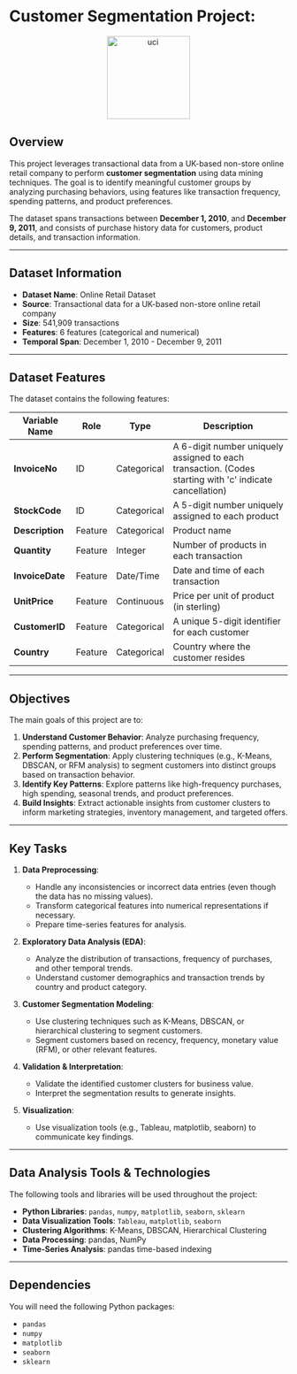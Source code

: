 # Customer Segmentation Project:

<p align="center">
  <img src="https://towardsdatascience.com/wp-content/uploads/2019/01/1z55Hi1HtLpdBhhPQbS9rZQ.gif" alt="uci" height="150">
</p>

## Overview
This project leverages transactional data from a UK-based non-store online retail company to perform **customer segmentation** using data mining techniques. The goal is to identify meaningful customer groups by analyzing purchasing behaviors, using features like transaction frequency, spending patterns, and product preferences.

The dataset spans transactions between **December 1, 2010**, and **December 9, 2011**, and consists of purchase history data for customers, product details, and transaction information.

---

## Dataset Information
- **Dataset Name**: Online Retail Dataset  
- **Source**: Transactional data for a UK-based non-store online retail company  
- **Size**: 541,909 transactions  
- **Features**: 6 features (categorical and numerical)  
- **Temporal Span**: December 1, 2010 - December 9, 2011  

---

## Dataset Features  

The dataset contains the following features:

| **Variable Name** | **Role**   | **Type**       | **Description**                                   |  
|--------------------|-------------|----------------|--------------------------------------------------|  
| **InvoiceNo**      | ID           | Categorical   | A 6-digit number uniquely assigned to each transaction. (Codes starting with 'c' indicate cancellation) |  
| **StockCode**      | ID           | Categorical   | A 5-digit number uniquely assigned to each product |  
| **Description**    | Feature      | Categorical   | Product name                                      |  
| **Quantity**       | Feature      | Integer       | Number of products in each transaction            |  
| **InvoiceDate**     | Feature      | Date/Time     | Date and time of each transaction                 |  
| **UnitPrice**      | Feature      | Continuous    | Price per unit of product (in sterling)          |  
| **CustomerID**     | Feature      | Categorical   | A unique 5-digit identifier for each customer    |  
| **Country**        | Feature      | Categorical   | Country where the customer resides               |  

---

## Objectives
The main goals of this project are to:

1. **Understand Customer Behavior**: Analyze purchasing frequency, spending patterns, and product preferences over time.
2. **Perform Segmentation**: Apply clustering techniques (e.g., K-Means, DBSCAN, or RFM analysis) to segment customers into distinct groups based on transaction behavior.
3. **Identify Key Patterns**: Explore patterns like high-frequency purchases, high spending, seasonal trends, and product preferences.
4. **Build Insights**: Extract actionable insights from customer clusters to inform marketing strategies, inventory management, and targeted offers.

---

## Key Tasks
1. **Data Preprocessing**:
   - Handle any inconsistencies or incorrect data entries (even though the data has no missing values).
   - Transform categorical features into numerical representations if necessary.
   - Prepare time-series features for analysis.

2. **Exploratory Data Analysis (EDA)**:
   - Analyze the distribution of transactions, frequency of purchases, and other temporal trends.
   - Understand customer demographics and transaction trends by country and product category.

3. **Customer Segmentation Modeling**:
   - Use clustering techniques such as K-Means, DBSCAN, or hierarchical clustering to segment customers.
   - Segment customers based on recency, frequency, monetary value (RFM), or other relevant features.

4. **Validation & Interpretation**:
   - Validate the identified customer clusters for business value.
   - Interpret the segmentation results to generate insights.

5. **Visualization**:
   - Use visualization tools (e.g., Tableau, matplotlib, seaborn) to communicate key findings.

---

## Data Analysis Tools & Technologies
The following tools and libraries will be used throughout the project:

- **Python Libraries**: `pandas`, `numpy`, `matplotlib`, `seaborn`, `sklearn`
- **Data Visualization Tools**: `Tableau`, `matplotlib`, `seaborn`
- **Clustering Algorithms**: K-Means, DBSCAN, Hierarchical Clustering
- **Data Processing**: pandas, NumPy
- **Time-Series Analysis**: pandas time-based indexing  

---

## Dependencies
You will need the following Python packages:
- `pandas`
- `numpy`
- `matplotlib`
- `seaborn`
- `sklearn`
